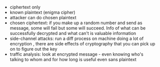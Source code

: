 - ciphertext only
- known plaintext (enigma cipher)
- attacker can do chosen plaintext
- chosen ciphertext: if you make up a random number and send as message, some will fail but some will succeed. Info of what can be successfully decrypted and what can't is valuable information 
- side-channel attacks: run a diff process on machine doing a lot of encryption , there are side effects of cryptography that you can pick up on to figure out the key
- traffic analysis: look at encrypted message - even knowing who's talking to whom and for how long is useful even sans plaintext 